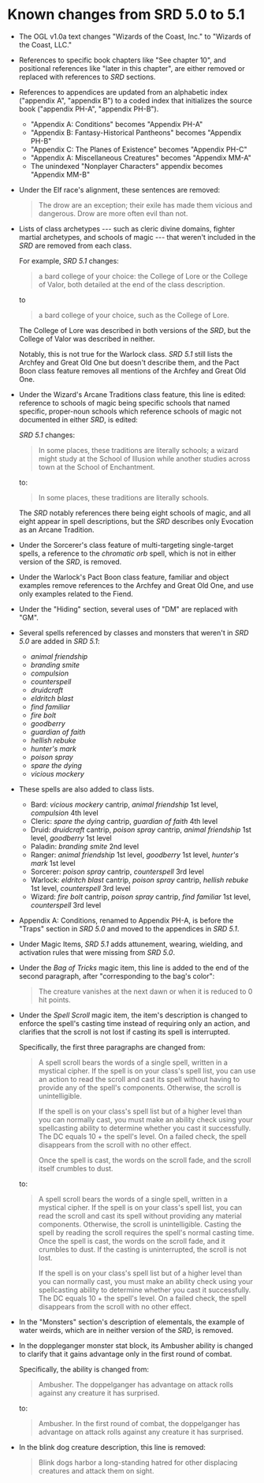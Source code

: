 # Known changes from SRD 5.0 to 5.1

- The OGL v1.0a text changes "Wizards of the Coast, Inc." to "Wizards of the Coast, LLC."
- References to specific book chapters like "See chapter 10", and positional references like "later in this chapter", are either removed or replaced with references to *SRD* sections.
- References to appendices are updated from an alphabetic index ("appendix A", "appendix B") to a coded index that initializes the source book ("appendix PH-A", "appendix PH-B").
  - "Appendix A: Conditions" becomes "Appendix PH-A"
  - "Appendix B: Fantasy-Historical Pantheons" becomes "Appendix PH-B"
  - "Appendix C: The Planes of Existence" becomes "Appendix PH-C"
  - "Appendix A: Miscellaneous Creatures" becomes "Appendix MM-A"
  - The unindexed "Nonplayer Characters" appendix becomes "Appendix MM-B"
- Under the Elf race's alignment, these sentences are removed:

  > The drow are an exception; their exile has made them vicious and dangerous. Drow are more often evil than not.
- Lists of class archetypes --- such as cleric divine domains, fighter martial archetypes, and schools of magic --- that weren't included in the *SRD* are removed from each class.

  For example, *SRD 5.1* changes:

  > a bard college of your choice: the College of Lore or the College of Valor, both detailed at the end of the class description.

  to

  > a bard college of your choice, such as the College of Lore.

  The College of Lore was described in both versions of the *SRD*, but the College of Valor was described in neither.

  Notably, this is not true for the Warlock class. *SRD 5.1* still lists the Archfey and Great Old One but doesn't describe them, and the Pact Boon class feature removes all mentions of the Archfey and Great Old One.
- Under the Wizard's Arcane Traditions class feature, this line is edited: reference to schools of magic being specific schools that named specific, proper-noun schools which reference schools of magic not documented in either *SRD*, is edited:

  *SRD 5.1* changes:

  > In some places, these traditions are literally schools; a wizard might study at the School of Illusion while another studies across town at the School of Enchantment.

  to:

  > In some places, these traditions are literally schools.

  The *SRD* notably references there being eight schools of magic, and all eight appear in spell descriptions, but the *SRD* describes only Evocation as an Arcane Tradition.
- Under the Sorcerer's class feature of multi-targeting single-target spells, a reference to the *chromatic orb* spell, which is not in either version of the *SRD*, is removed.
- Under the Warlock's Pact Boon class feature, familiar and object examples remove references to the Archfey and Great Old One, and use only examples related to the Fiend.
- Under the "Hiding" section, several uses of "DM" are replaced with "GM".
- Several spells referenced by classes and monsters that weren't in *SRD 5.0* are added in *SRD 5.1*:
  - *animal friendship*
  - *branding smite*
  - *compulsion*
  - *counterspell*
  - *druidcraft*
  - *eldritch blast*
  - *find familiar*
  - *fire bolt*
  - *goodberry*
  - *guardian of faith*
  - *hellish rebuke*
  - *hunter's mark*
  - *poison spray*
  - *spare the dying*
  - *vicious mockery*
- These spells are also added to class lists.
  - Bard: *vicious mockery* cantrip, *animal friendship* 1st level, *compulsion* 4th level
  - Cleric: *spare the dying* cantrip, *guardian of faith* 4th level
  - Druid: *druidcraft* cantrip, *poison spray* cantrip, *animal friendship* 1st level, *goodberry* 1st level
  - Paladin: *branding smite* 2nd level
  - Ranger: *animal friendship* 1st level, *goodberry* 1st level, *hunter's mark* 1st level
  - Sorcerer: *poison spray* cantrip, *counterspell* 3rd level
  - Warlock: *eldritch blast* cantrip, *poison spray* cantrip, *hellish rebuke* 1st level, *counterspell* 3rd level
  - Wizard: *fire bolt* cantrip, *poison spray* cantrip, *find familiar* 1st level, *counterspell* 3rd level
- Appendix A: Conditions, renamed to Appendix PH-A, is before the "Traps" section in *SRD 5.0* and moved to the appendices in *SRD 5.1*.
- Under Magic Items, *SRD 5.1* adds attunement, wearing, wielding, and activation rules that were missing from *SRD 5.0*.
- Under the *Bag of Tricks* magic item, this line is added to the end of the second paragraph, after "corresponding to the bag's color":

  > The creature vanishes at the next dawn or when it is reduced to 0 hit points.
- Under the *Spell Scroll* magic item, the item's description is changed to enforce the spell's casting time instead of requiring only an action, and clarifies that the scroll is not lost if casting its spell is interrupted.

  Specifically, the first three paragraphs are changed from:

  > A spell scroll bears the words of a single spell, written in a mystical cipher. If the spell is on your class's spell list, you can use an action to read the scroll and cast its spell without having to provide any of the spell's components. Otherwise, the scroll is unintelligible.
  >
  > If the spell is on your class's spell list but of a higher level than you can normally cast, you must make an ability check using your spellcasting ability to determine whether you cast it successfully. The DC equals 10 + the spell's level. On a failed check, the spell disappears from the scroll with no other effect.
  >
  > Once the spell is cast, the words on the scroll fade, and the scroll itself crumbles to dust.

  to:

  > A spell scroll bears the words of a single spell, written in a mystical cipher. If the spell is on your class's spell list, you can read the scroll and cast its spell without providing any material components. Otherwise, the scroll is unintelligible. Casting the spell by reading the scroll requires the spell's normal casting time. Once the spell is cast, the words on the scroll fade, and it crumbles to dust. If the casting is uninterrupted, the scroll is not lost.
  >
  > If the spell is on your class's spell list but of a higher level than you can normally cast, you must make an ability check using your spellcasting ability to determine whether you cast it successfully. The DC equals 10 + the spell's level. On a failed check, the spell disappears from the scroll with no other effect.
- In the "Monsters" section's description of elementals, the example of water weirds, which are in neither version of the *SRD*, is removed.
- In the doppleganger monster stat block, its Ambusher ability is changed to clarify that it gains advantage only in the first round of combat.

  Specifically, the ability is changed from:

  > Ambusher. The doppelganger has advantage on attack rolls against any creature it has surprised.

  to:

  > Ambusher. In the first round of combat, the doppelganger has advantage on attack rolls against any creature it has surprised.
- In the blink dog creature description, this line is removed:

  > Blink dogs harbor a long-standing hatred for other displacing creatures and attack them on sight.
